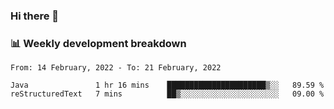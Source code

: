 ### Hi there 👋

### 📊 Weekly development breakdown
<!--START_SECTION:waka-->
```text
From: 14 February, 2022 - To: 21 February, 2022

Java               1 hr 16 mins    ██████████████████████▒░░   89.59 % 
reStructuredText   7 mins          ██▒░░░░░░░░░░░░░░░░░░░░░░   09.00 % 
```
<!--END_SECTION:waka-->
